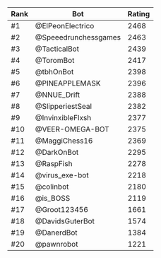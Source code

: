Rank|Bot|Rating
---|---|---
#1|@ElPeonElectrico|2468
#2|@Speeedrunchessgames|2463
#3|@TacticalBot|2439
#4|@ToromBot|2417
#5|@tbhOnBot|2398
#6|@PINEAPPLEMASK|2396
#7|@NNUE_Drift|2388
#8|@SlipperiestSeal|2382
#9|@InvinxibleFlxsh|2377
#10|@VEER-OMEGA-BOT|2375
#11|@MaggiChess16|2369
#12|@DarkOnBot|2295
#13|@RaspFish|2278
#14|@virus_exe-bot|2218
#15|@colinbot|2180
#16|@is_BOSS|2119
#17|@Groot123456|1661
#18|@DavidsGuterBot|1574
#19|@DanerdBot|1384
#20|@pawnrobot|1221
